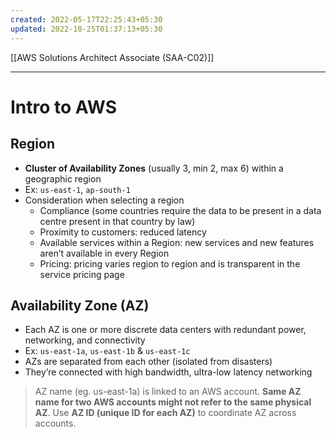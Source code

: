 ```yaml
---
created: 2022-05-17T22:25:43+05:30
updated: 2022-10-25T01:37:13+05:30
---
```

[[AWS Solutions Architect Associate (SAA-C02)]]

---
# Intro to AWS

## Region
- **Cluster of Availability Zones** (usually 3, min 2, max 6) within a geographic region
- Ex: `us-east-1`, `ap-south-1`
- Consideration when selecting a region
    - Compliance (some countries require the data to be present in a data centre present in that country by law)
    - Proximity to customers: reduced latency
    - Available services within a Region: new services and new features aren’t available in every Region
    - Pricing: pricing varies region to region and is transparent in the service pricing page

## Availability Zone (AZ)
-   Each AZ is one or more discrete data centers with redundant power, networking, and connectivity
- Ex: `us-east-1a`, `us-east-1b` & `us-east-1c`
-   AZs are separated from each other (isolated from disasters)
-   They’re connected with high bandwidth, ultra-low latency networking

> AZ name (eg. us-east-1a) is linked to an AWS account. **Same AZ name for two AWS accounts might not refer to the same physical AZ**. Use **AZ ID (unique ID for each AZ)** to coordinate AZ across accounts.